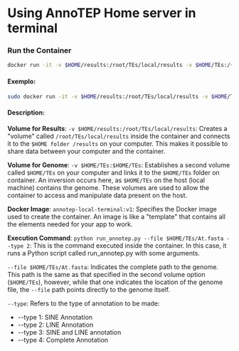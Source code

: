 # Using AnnoTEP Home server in terminal
### Run the Container
```sh 
docker run -it -v $HOME/results:/root/TEs/local/results -v $HOME/TEs:/{full path of the folder containing the genome} annotep-local-terminal:v1 python run_annotep.py --file {full folder path + genome name} --type 2
```

#### Exemplo:
```sh 
sudo docker run -it -v $HOME/results:/root/TEs/local/results -v $HOME/TEs:$HOME/TEs annotep-local-terminal:v1  python run_annotep.py --file $HOME/TEs/At.fasta --type 2
```

#### Description:
**Volume for Results**:
``-v $HOME/results:/root/TEs/local/results``: Creates a "volume" called ``/root/TEs/local/results`` inside the container and connects it to the ``$HOME folder /results`` on your computer. This makes it possible to share data between your computer and the container.

**Volume for Genome**:
``-v $HOME/TEs:$HOME/TEs``: Establishes a second volume called ``$HOME/TEs`` on your computer and links it to the ``$HOME/TEs`` folder on container. An inversion occurs here, as ``$HOME/TEs`` on the host (local machine) contains the genome. These volumes are used to allow the container to access and manipulate data present on the host.

**Docker Image**:
``annotep-local-terminal:v1``: Specifies the Docker image used to create the container. An image is like a "template" that contains all the elements needed for your app to work.

**Execution Command**:
``python run_annotep.py --file $HOME/TEs/At.fasta --type 2``: This is the command executed inside the container. In this case, it runs a Python script called run_annotep.py with some arguments.

``--file $HOME/TEs/At.fasta``: Indicates the complete path to the genome. This path is the same as that specified in the second volume option (``$HOME/TEs``), however, while that one indicates the location of the genome file, the ``--file`` path points directly to the genome itself.

``--type``: Refers to the type of annotation to be made:
- --type 1: SINE Annotation
- --type 2: LINE Annotation
- --type 3: SINE and LINE annotation
- --type 4: Complete Annotation